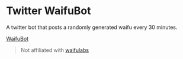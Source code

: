# Twitter WaifuBot

A twitter bot that posts a randomly generated waifu every 30 minutes. 

[WaifuBot](https://twitter.com/WaifuBot3000)
>Not affiliated with [waifulabs](https://waifulabs.com/)